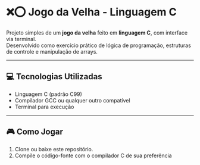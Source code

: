 # ❌⭕ Jogo da Velha - Linguagem C

Projeto simples de um **jogo da velha** feito em **linguagem C**, com interface via terminal.  
Desenvolvido como exercício prático de lógica de programação, estruturas de controle e manipulação de arrays.

---

## 💻 Tecnologias Utilizadas

- Linguagem C (padrão C99)
- Compilador GCC ou qualquer outro compatível
- Terminal para execução

---

## 🎮 Como Jogar

1. Clone ou baixe este repositório.
2. Compile o código-fonte com o compilador C de sua preferência

